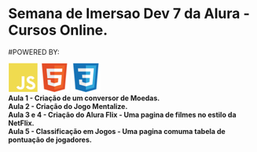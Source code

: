 # Semana de Imersao Dev 7 da Alura - Cursos Online.

#POWERED BY:
<div style="display:inline-block">
 <img src="https://raw.githubusercontent.com/devicons/devicon/master/icons/javascript/javascript-plain.svg" alt="Logo javascript" style="width:60px; height:60px;"/>
 <img src="https://raw.githubusercontent.com/devicons/devicon/master/icons/html5/html5-original.svg" style="width:60px; height:60px;"/>
 <img src="https://raw.githubusercontent.com/devicons/devicon/master/icons/css3/css3-original.svg" alt="Logo CSS 3" style="width:60px; height:60px;"/>
</div>
<br>
<div>
<strong>Aula 1 - Criação de um conversor de Moedas.</strong><br>
<strong>Aula 2 - Criação do Jogo Mentalize.</strong><br>
<strong>Aula 3 e 4 - Criação do Alura Flix - Uma pagina de filmes no estilo da NetFlix.</strong><br>
<strong>Aula 5 - Classificação em Jogos - Uma pagina comuma tabela de pontuação de jogadores.</strong>
</div>


